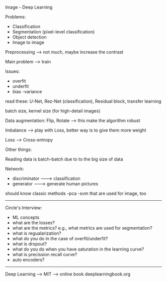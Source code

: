 Image - Deep Learning

Problems:
- Classification
- Segmentation (pixel-level classification)
- Object detection
- Image to image 

Preprocessing --> not much, maybe increase the contrast

Main problem --> train

Issues:
- overfit
- underfit
- bias
-variance

read these:
U-Net, Rez-Net (classification), Residual block, transfer learning

batch size, kernel size (for high-detail images)

Data augmentation: Flip, Rotate --> this make the algorithm robust

Imbalance --> play with Loss, better way is to give them more weight

Loss --> Cross-entropy

Other things:

Reading data is batch-batch due to to the big size of data

Network: 
- discriminator ---> classification
- generator ---> generate human pictures

should know classic methods 
-pca
-svm
that are used for image, too

---------------------------

Circle's Interview:
- ML concepts
- what are the losses?
- what are the metrics? e.g., what metrics are used for segmentation?
- what is regualarization?
- what do you do in the case of overfit/underfit?
- what is dropout?
- what do you do when you have saturation in the learning curve? 
- what is precission recall curve?
- auto encoders?

---------------------------

Deep Learning --> MIT --> online book
deeplearningbook.org
